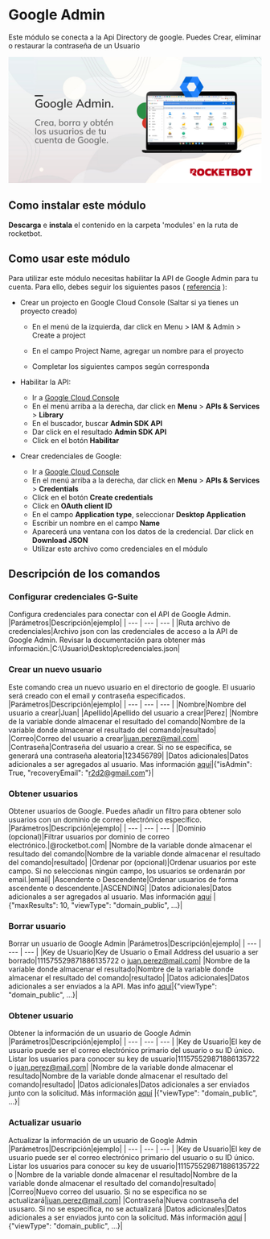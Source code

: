 # Google Admin
  
Este módulo se conecta a la Api Directory de google. Puedes Crear, eliminar o restaurar la contraseña de un Usuario  
  
![banner](img/Banner_GoogleAdmin.jpg)
## Como instalar este módulo
  
__Descarga__ e __instala__ el contenido en la carpeta 'modules' en la ruta de rocketbot.  

## Como usar este módulo

Para utilizar este módulo necesitas habilitar la API de Google Admin para tu cuenta. Para ello, debes seguir los siguientes pasos ( [referencia](https://developers.google.com/admin-sdk/directory/v1/quickstart/python) ):

- Crear un projecto en Google Cloud Console (Saltar si ya tienes un proyecto creado)
  - En el menú de la izquierda, dar click en Menu > IAM & Admin > Create a project

  - En el campo Project Name, agregar un nombre para el proyecto

  - Completar los siguientes campos según corresponda

- Habilitar la API:
    - Ir a [Google Cloud Console](https://console.cloud.google.com/)
    - En el menú arriba a la derecha, dar click en **Menu** > **APIs & Services** > **Library**
    - En el buscador, buscar **Admin SDK API**
    - Dar click en el resultado **Admin SDK API**
    -  Click en el botón **Habilitar**

- Crear credenciales de Google:
    - Ir a [Google Cloud Console](https://console.cloud.google.com/)
    - En el menú arriba a la derecha, dar click en **Menu** > **APIs & Services** > **Credentials**
    - Click en el botón **Create credentials**
    - Click en **OAuth client ID**
    - En el campo **Application type**, seleccionar **Desktop Application**
    - Escribir un nombre en el campo **Name**
    - Aparecerá una ventana con los datos de la credencial. Dar click en **Download JSON**
    - Utilizar este archivo como credenciales en el módulo



## Descripción de los comandos

### Configurar credenciales G-Suite
  
Configura credenciales para conectar con el API de Google Admin.
|Parámetros|Descripción|ejemplo|
| --- | --- | --- |
|Ruta archivo de credenciales|Archivo json con las credenciales de acceso a la API de Google Admin. Revisar la documentación para obtener más información.|C:\Usuario\Desktop\credenciales.json|

### Crear un nuevo usuario
  
Este comando crea un nuevo usuario en el directorio de google. El usuario será creado con el email y contraseña 
especificados.
|Parámetros|Descripción|ejemplo|
| --- | --- | --- |
|Nombre|Nombre del usuario a crear|Juan|
|Apellido|Apellido del usuario a crear|Perez|
|Nombre de la variable donde almacenar el resultado del comando|Nombre de la variable donde almacenar el resultado del comando|resultado|
|Correo|Correo del usuario a crear|juan.perez@mail.com|
|Contraseña|Contraseña del usuario a crear. Si no se especifica, se generará una contraseña aleatoria|123456789|
|Datos adicionales|Datos adicionales a ser agregados al usuario. Mas información [aquí](https//developers.google.com/admin-sdk/directory/reference/rest/v1/users/insert)|{"isAdmin": True, "recoveryEmail": "r2d2@gmail.com"}|

### Obtener usuarios
  
Obtener usuarios de Google. Puedes añadir un filtro para obtener solo usuarios con un dominio de correo electrónico 
específico.
|Parámetros|Descripción|ejemplo|
| --- | --- | --- |
|Dominio (opcional)|Filtrar usuarios por dominio de correo electrónico.|@rocketbot.com|
|Nombre de la variable donde almacenar el resultado del comando|Nombre de la variable donde almacenar el resultado del comando|resultado|
|Ordenar por (opcional)|Ordenar usuarios por este campo. Si no seleccionas ningún campo, los usuarios se ordenarán por email.|email|
|Ascendente o Descendente|Ordenar usuarios de forma ascendente o descendente.|ASCENDING|
|Datos adicionales|Datos adicionales a ser agregados al usuario. Mas información [aquí](https//developers.google.com/admin-sdk/directory/reference/rest/v1/users/get) |{"maxResults": 10, "viewType": "domain_public", ...}|

### Borrar usuario
  
Borrar un usuario de Google Admin
|Parámetros|Descripción|ejemplo|
| --- | --- | --- |
|Key de Usuario|Key de Usuario o Email Address del usuario a ser borrado|111575529871886135722 o juan.perez@mail.com|
|Nombre de la variable donde almacenar el resultado|Nombre de la variable donde almacenar el resultado del comando|resultado|
|Datos adicionales|Datos adicionales a ser enviados a la API. Mas info [aquí](https//developers.google.com/admin-sdk/directory/v1/reference/users/delete)|{"viewType": "domain_public", ...}|

### Obtener usuario
  
Obtener la información de un usuario de Google Admin
|Parámetros|Descripción|ejemplo|
| --- | --- | --- |
|Key de Usuario|El key de usuario puede ser el correo electrónico primario del usuario o su ID único. Listar los usuarios para conocer su key de usuario|111575529871886135722 o juan.perez@mail.com|
|Nombre de la variable donde almacenar el resultado|Nombre de la variable donde almacenar el resultado del comando|resultado|
|Datos adicionales|Datos adicionales a ser enviados junto con la solicitud. Más información [aquí](https//developers.google.com/admin-sdk/directory/v1/reference/users/get) |{"viewType": "domain_public", ...}|

### Actualizar usuario

Actualizar la información de un usuario de Google Admin
|Parámetros|Descripción|ejemplo|
| --- | --- | --- |
|Key de Usuario|El key de usuario puede ser el correo electrónico primario del usuario o su ID único. Listar los usuarios para conocer su key de usuario|111575529871886135722 o
|Nombre de la variable donde almacenar el resultado|Nombre de la variable donde almacenar el resultado del comando|resultado|
|Correo|Nuevo correo del usuario. Si no se especifica no se actualizará|juan.perez@mail.com|
|Contraseña|Nueva contraseña del ususaro. Si no se especifica, no se actualizará
|Datos adicionales|Datos adicionales a ser enviados junto con la solicitud. Más información [aquí](https//developers.google.com/admin-sdk/directory/v1/reference/users/update) |{"viewType": "domain_public", ...}|
